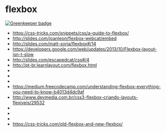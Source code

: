 # flexbox

[![Greenkeeper badge](https://badges.greenkeeper.io/gustavoquinalha/flexbox.svg?token=ed3b2f97481aab02ee9971829e2d9e66f07622f333d433dbd4d259eba7f0a77b&ts=1496931856701)](https://greenkeeper.io/)

- https://css-tricks.com/snippets/css/a-guide-to-flexbox/
- http://slides.com/joanleon/flexbox-webcat/embed
- http://slides.com/matt-soria/flexbox#/14
- https://developers.google.com/web/updates/2013/10/Flexbox-layout-isn-t-slow
- http://slides.com/escapedcat/css#/4
- http://pt-br.learnlayout.com/flexbox.html
-
-
-
- https://medium.freecodecamp.com/understanding-flexbox-everything-you-need-to-know-b4013d4dc9af
- http://www.devmedia.com.br/css3-flexbox-criando-layouts-flexiveis/29532
-
-
-
- https://css-tricks.com/old-flexbox-and-new-flexbox/

